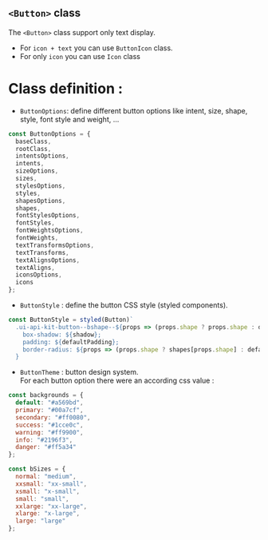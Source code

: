 ## `<Button>` class

The `<Button>` class support only text display.
- For `icon + text` you can use `ButtonIcon` class.
- For only `icon` you can use `Icon` class

# Class definition :

- `ButtonOptions`: define different button options like intent, size, shape, style, font style and weight, ...
```js
const ButtonOptions = {
  baseClass,
  rootClass,
  intentsOptions,
  intents,
  sizeOptions,
  sizes,
  stylesOptions,
  styles,
  shapesOptions,
  shapes,
  fontStylesOptions,
  fontStyles,
  fontWeightsOptions,
  fontWeights,
  textTransformsOptions,
  textTransforms,
  textAlignsOptions,
  textAligns,
  iconsOptions,
  icons
};
```

- `ButtonStyle` : define the button CSS style (styled components).
```js
const ButtonStyle = styled(Button)`
  .ui-api-kit-button--bshape--${props => (props.shape ? props.shape : defaultShape)} {
    box-shadow: ${shadow};
    padding: ${defaultPadding};
    border-radius: ${props => (props.shape ? shapes[props.shape] : defaultRadius)};
  }
```

- `ButtonTheme` : button design system. 
<br> For each button option there were an according css value :

```js
const backgrounds = {
  default: "#a569bd",
  primary: "#00a7cf",
  secondary: "#ff0080",
  success: "#1cce0c",
  warning: "#ff9900",
  info: "#2196f3",
  danger: "#ff5a34"
};

const bSizes = {
  normal: "medium",
  xxsmall: "xx-small",
  xsmall: "x-small",
  small: "small",
  xxlarge: "xx-large",
  xlarge: "x-large",
  large: "large"
};
```

